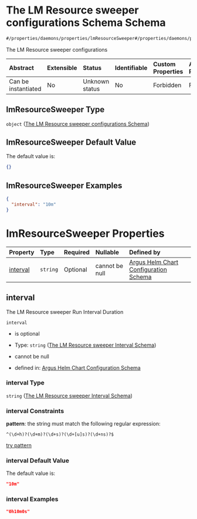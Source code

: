 # The LM Resource sweeper configurations Schema Schema

```txt
#/properties/daemons/properties/lmResourceSweeper#/properties/daemons/properties/lmResourceSweeper
```

The LM Resource sweeper configurations

| Abstract            | Extensible | Status         | Identifiable | Custom Properties | Additional Properties | Access Restrictions | Defined In                                                        |
| :------------------ | :--------- | :------------- | :----------- | :---------------- | :-------------------- | :------------------ | :---------------------------------------------------------------- |
| Can be instantiated | No         | Unknown status | No           | Forbidden         | Forbidden             | none                | [values.schema.json\*](values.schema.json "open original schema") |

## lmResourceSweeper Type

`object` ([The LM Resource sweeper configurations Schema](values-properties-the-argus-daemon-configurations-schema-properties-the-lm-resource-sweeper-configurations-schema.md))

## lmResourceSweeper Default Value

The default value is:

```json
{}
```

## lmResourceSweeper Examples

```json
{
  "interval": "10m"
}
```

# lmResourceSweeper Properties

| Property              | Type     | Required | Nullable       | Defined by                                                                                                                                                                                                                                                                                                                                                    |
| :-------------------- | :------- | :------- | :------------- | :------------------------------------------------------------------------------------------------------------------------------------------------------------------------------------------------------------------------------------------------------------------------------------------------------------------------------------------------------------ |
| [interval](#interval) | `string` | Optional | cannot be null | [Argus Helm Chart Configuration Schema](values-properties-the-argus-daemon-configurations-schema-properties-the-lm-resource-sweeper-configurations-schema-properties-the-lm-resource-sweeper-interval-schema.md "#/properties/daemons/properties/lmResourceSweeper/properties/interval#/properties/daemons/properties/lmResourceSweeper/properties/interval") |

## interval

The LM Resource sweeper Run Interval Duration

`interval`

*   is optional

*   Type: `string` ([The LM Resource sweeper Interval Schema](values-properties-the-argus-daemon-configurations-schema-properties-the-lm-resource-sweeper-configurations-schema-properties-the-lm-resource-sweeper-interval-schema.md))

*   cannot be null

*   defined in: [Argus Helm Chart Configuration Schema](values-properties-the-argus-daemon-configurations-schema-properties-the-lm-resource-sweeper-configurations-schema-properties-the-lm-resource-sweeper-interval-schema.md "#/properties/daemons/properties/lmResourceSweeper/properties/interval#/properties/daemons/properties/lmResourceSweeper/properties/interval")

### interval Type

`string` ([The LM Resource sweeper Interval Schema](values-properties-the-argus-daemon-configurations-schema-properties-the-lm-resource-sweeper-configurations-schema-properties-the-lm-resource-sweeper-interval-schema.md))

### interval Constraints

**pattern**: the string must match the following regular expression:&#x20;

```regexp
^(\d+h)?(\d+m)?(\d+s)?(\d+[u]s)?(\d+ns)?$
```

[try pattern](https://regexr.com/?expression=%5E\(%5Cd%2Bh\)%3F\(%5Cd%2Bm\)%3F\(%5Cd%2Bs\)%3F\(%5Cd%2B%5Bu%5Ds\)%3F\(%5Cd%2Bns\)%3F%24 "try regular expression with regexr.com")

### interval Default Value

The default value is:

```json
"10m"
```

### interval Examples

```json
"0h10m0s"
```
